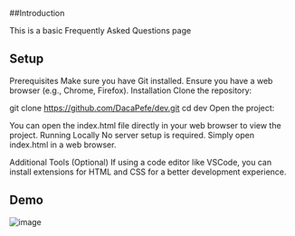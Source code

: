 ##Introduction

This is a basic Frequently Asked Questions page

## Setup
Prerequisites
Make sure you have Git installed.
Ensure you have a web browser (e.g., Chrome, Firefox).
Installation
Clone the repository:

git clone https://github.com/DacaPefe/dev.git
cd dev
Open the project:

You can open the index.html file directly in your web browser to view the project.
Running Locally
No server setup is required. Simply open index.html in a web browser.

Additional Tools (Optional)
If using a code editor like VSCode, you can install extensions for HTML and CSS for a better development experience.

## Demo

![image](https://github.com/user-attachments/assets/cac43d06-9127-4e1b-92cc-8a93574e527f)
